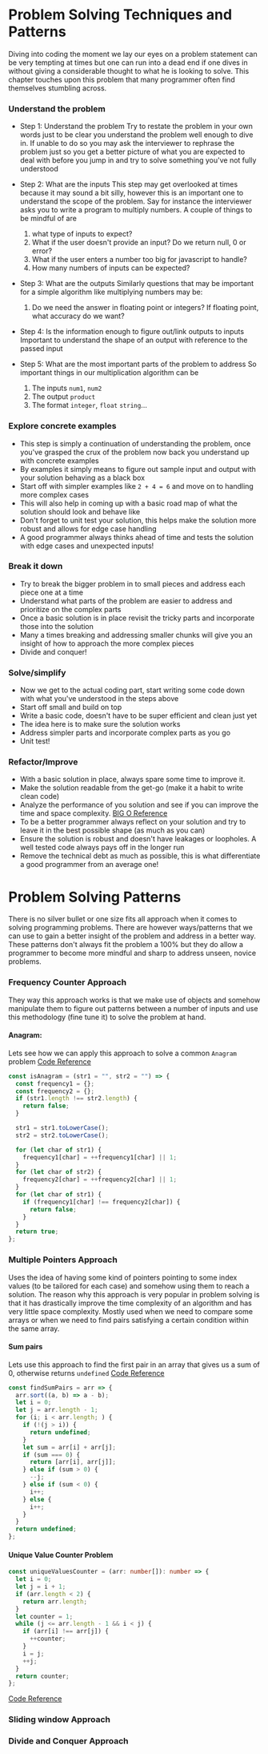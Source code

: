 # Problem Solving Techniques and Patterns

Diving into coding the moment we lay our eyes on a problem statement can be very tempting at times but one can run into a dead end if one dives in without giving a considerable thought to what he is looking to solve. This chapter touches upon this problem that many programmer often find themselves stumbling across.

### Understand the problem

- Step 1: Understand the problem
  Try to restate the problem in your own words just to be clear you understand the problem well enough to dive in. If unable to do so you may ask the interviewer to rephrase the problem just so you get a better picture of what you are expected to deal with before you jump in and try to solve something you've not fully understood

- Step 2: What are the inputs
  This step may get overlooked at times because it may sound a bit silly, however this is an important one to understand the scope of the problem. Say for instance the interviewer asks you to write a program to multiply numbers. A couple of things to be mindful of are

  1. what type of inputs to expect?
  2. What if the user doesn't provide an input? Do we return null, 0 or error?
  3. What if the user enters a number too big for javascript to handle?
  4. How many numbers of inputs can be expected?

- Step 3: What are the outputs
  Similarly questions that may be important for a simple algorithm like multiplying numbers may be:

  1. Do we need the answer in floating point or integers? If floating point, what accuracy do we want?

- Step 4: Is the information enough to figure out/link outputs to inputs
  Important to understand the shape of an output with reference to the passed input

- Step 5: What are the most important parts of the problem to address
  So important things in our multiplication algorithm can be

  1. The inputs `num1`, `num2`
  2. The output `product`
  3. The format `integer`, `float` `string`...

### Explore concrete examples

- This step is simply a continuation of understanding the problem, once you've grasped the crux of the problem now back you understand up with concrete examples
- By examples it simply means to figure out sample input and output with your solution behaving as a black box
- Start off with simpler examples like `2 + 4 = 6` and move on to handling more complex cases
- This will also help in coming up with a basic road map of what the solution should look and behave like
- Don't forget to unit test your solution, this helps make the solution more robust and allows for edge case handling
- A good programmer always thinks ahead of time and tests the solution with edge cases and unexpected inputs!

### Break it down

- Try to break the bigger problem in to small pieces and address each piece one at a time
- Understand what parts of the problem are easier to address and prioritize on the complex parts
- Once a basic solution is in place revisit the tricky parts and incorporate those into the solution
- Many a times breaking and addressing smaller chunks will give you an insight of how to approach the more complex pieces
- Divide and conquer!

### Solve/simplify

- Now we get to the actual coding part, start writing some code down with what you've understood in the steps above
- Start off small and build on top
- Write a basic code, doesn't have to be super efficient and clean just yet
- The idea here is to make sure the solution works
- Address simpler parts and incorporate complex parts as you go
- Unit test!

### Refactor/Improve

- With a basic solution in place, always spare some time to improve it.
- Make the solution readable from the get-go (make it a habit to write clean code)
- Analyze the performance of you solution and see if you can improve the time and space complexity. [BIG O Reference](https://github.com/ahmadykhan555/data-structures-and-algorithms/blob/master/Readings/BigO.md)
- To be a better programmer always reflect on your solution and try to leave it in the best possible shape (as much as you can)
- Ensure the solution is robust and doesn't have leakages or loopholes. A well tested code always pays off in the longer run
- Remove the technical debt as much as possible, this is what differentiate a good programmer from an average one!

# Problem Solving Patterns

There is no silver bullet or one size fits all approach when it comes to solving programming problems. There are however ways/patterns that we can use to gain a better insight of the problem and address in a better way. These patterns don't always fit the problem a 100% but they do allow a programmer to become more mindful and sharp to address unseen, novice problems.

### Frequency Counter Approach

They way this approach works is that we make use of objects and somehow manipulate them to figure out patterns between a number of inputs and use this methodology (fine tune it) to solve the problem at hand.

#### Anagram:

Lets see how we can apply this approach to solve a common `Anagram` problem [Code Reference](https://github.com/ahmadykhan555/data-structures-and-algorithms/blob/master/Code/frequencyCounter.ts)

```javascript
const isAnagram = (str1 = "", str2 = "") => {
  const frequency1 = {};
  const frequency2 = {};
  if (str1.length !== str2.length) {
    return false;
  }

  str1 = str1.toLowerCase();
  str2 = str2.toLowerCase();

  for (let char of str1) {
    frequency1[char] = ++frequency1[char] || 1;
  }
  for (let char of str2) {
    frequency2[char] = ++frequency2[char] || 1;
  }
  for (let char of str1) {
    if (frequency1[char] !== frequency2[char]) {
      return false;
    }
  }
  return true;
};
```

### Multiple Pointers Approach

Uses the idea of having some kind of pointers pointing to some index values (to be tailored for each case) and somehow using them to reach a solution. The reason why this approach is very popular in problem solving is that it has drastically improve the time complexity of an algorithm and has very little space complexity. Mostly used when we need to compare some arrays or when we need to find pairs satisfying a certain condition within the same array.

#### Sum pairs

Lets use this approach to find the first pair in an array that gives us a sum of 0, otherwise returns `undefined` [Code Reference](https://github.com/ahmadykhan555/data-structures-and-algorithms/blob/master/Code/multiplePointers.ts#L2-L37)

```javascript
const findSumPairs = arr => {
  arr.sort((a, b) => a - b);
  let i = 0;
  let j = arr.length - 1;
  for (i; i < arr.length; ) {
    if (!(j > i)) {
      return undefined;
    }
    let sum = arr[i] + arr[j];
    if (sum === 0) {
      return [arr[i], arr[j]];
    } else if (sum > 0) {
      --j;
    } else if (sum < 0) {
      i++;
    } else {
      i++;
    }
  }
  return undefined;
};
```

#### Unique Value Counter Problem

```typescript
const uniqueValuesCounter = (arr: number[]): number => {
  let i = 0;
  let j = i + 1;
  if (arr.length < 2) {
    return arr.length;
  }
  let counter = 1;
  while (j <= arr.length - 1 && i < j) {
    if (arr[i] !== arr[j]) {
      ++counter;
    }
    i = j;
    ++j;
  }
  return counter;
};
```

[Code Reference](https://github.com/ahmadykhan555/data-structures-and-algorithms/blob/ca0a0ed11864dd51edecaa30c6c98d5928dee008/Code/multiplePointers.ts#L52-L78)

### Sliding window Approach

### Divide and Conquer Approach
